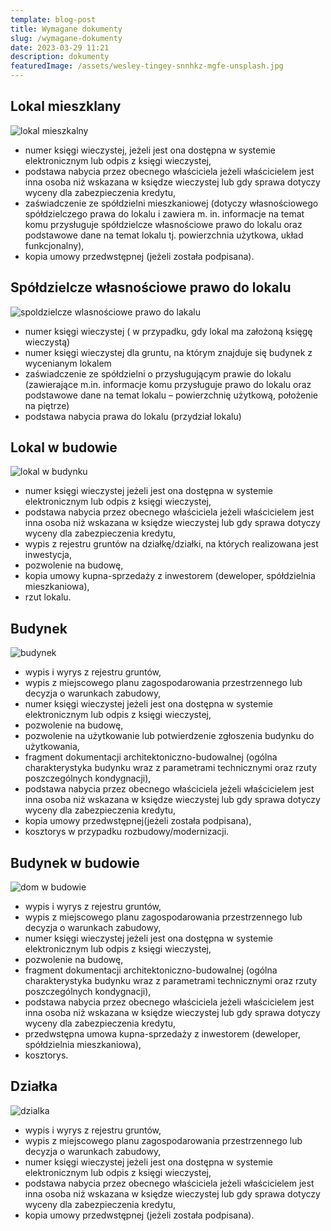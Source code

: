 ```yaml
---
template: blog-post
title: Wymagane dokumenty
slug: /wymagane-dokumenty
date: 2023-03-29 11:21
description: dokumenty
featuredImage: /assets/wesley-tingey-snnhkz-mgfe-unsplash.jpg
---
```

## Lokal mieszklany

![lokal mieszkalny](/assets/pexels-vecislavas-popa-1571468.jpg)

* numer księgi wieczystej, jeżeli jest ona dostępna w systemie elektronicznym lub odpis z księgi wieczystej,
* podstawa nabycia przez obecnego właściciela jeżeli właścicielem jest inna osoba niż wskazana w księdze wieczystej lub gdy sprawa dotyczy wyceny dla zabezpieczenia kredytu,
* zaświadczenie ze spółdzielni mieszkaniowej (dotyczy własnościowego spółdzielczego prawa do lokalu i zawiera m. in. informacje na temat komu przysługuje spółdzielcze własnościowe prawo do lokalu oraz podstawowe dane na temat lokalu tj. powierzchnia użytkowa, układ funkcjonalny),
* kopia umowy przedwstępnej (jeżeli została podpisana).

## Spółdzielcze własnościowe prawo do lokalu

![spoldzielcze wlasnościowe prawo do lakalu](/assets/pexels-george-becker-129494.jpg)

* numer księgi wieczystej ( w przypadku, gdy lokal ma założoną księgę wieczystą)
* numer księgi wieczystej dla gruntu, na którym znajduje się budynek z wycenianym lokalem
* zaświadczenie ze spółdzielni o przysługującym prawie do lokalu (zawierające m.in. informacje komu przysługuje prawo do lokalu oraz podstawowe dane na temat lokalu – powierzchnię użytkową, położenie na piętrze)
* podstawa nabycia prawa do lokalu (przydział lokalu)

## Lokal w budowie

![lokal w budynku](/assets/pexels-anna-filyaeva-2370932.jpg)

* numer księgi wieczystej jeżeli jest ona dostępna w systemie elektronicznym lub odpis z księgi wieczystej,
* podstawa nabycia przez obecnego właściciela jeżeli właścicielem jest inna osoba niż wskazana w księdze wieczystej lub gdy sprawa dotyczy wyceny dla zabezpieczenia kredytu,
* wypis z rejestru gruntów na działkę/działki, na których realizowana jest inwestycja,
* pozwolenie na budowę,
* kopia umowy kupna-sprzedaży z inwestorem (deweloper, spółdzielnia mieszkaniowa),
* rzut lokalu.

## Budynek

![budynek](/assets/piekny-dom-dla-rodziny-zobacz-swietny-projekt.jpg)

* wypis i wyrys z rejestru gruntów,
* wypis z miejscowego planu zagospodarowania przestrzennego lub decyzja o warunkach zabudowy,
* numer księgi wieczystej jeżeli jest ona dostępna w systemie elektronicznym lub odpis z księgi wieczystej,
* pozwolenie na budowę,
* pozwolenie na użytkowanie lub potwierdzenie zgłoszenia budynku do użytkowania,
* fragment dokumentacji architektoniczno-budowalnej (ogólna charakterystyka budynku wraz z parametrami technicznymi oraz rzuty poszczególnych kondygnacji),
* podstawa nabycia przez obecnego właściciela jeżeli właścicielem jest inna osoba niż wskazana w księdze wieczystej lub gdy sprawa dotyczy wyceny dla zabezpieczenia kredytu,
* kopia umowy przedwstępnej(jeżeli została podpisana),
* kosztorys w przypadku rozbudowy/modernizacji.

## Budynek w budowie

![dom w budowie](/assets/sprzedaz-domu-w-trakcie-budowy_1d8d62.jpg)

* wypis i wyrys z rejestru gruntów,
* wypis z miejscowego planu zagospodarowania przestrzennego lub decyzja o warunkach zabudowy,
* numer księgi wieczystej jeżeli jest ona dostępna w systemie elektronicznym lub odpis z księgi wieczystej,
* pozwolenie na budowę,
* fragment dokumentacji architektoniczno-budowalnej (ogólna charakterystyka budynku wraz z parametrami technicznymi oraz rzuty poszczególnych kondygnacji),
* podstawa nabycia przez obecnego właściciela jeżeli właścicielem jest inna osoba niż wskazana w księdze wieczystej lub gdy sprawa dotyczy wyceny dla zabezpieczenia kredytu,
* przedwstępna umowa kupna-sprzedaży z inwestorem (deweloper, spółdzielnia mieszkaniowa),
* kosztorys.





## Działka



![dzialka](/assets/uzbrojona-dzialka-budowlana-korzysci.jpg.jpg)

* wypis i wyrys z rejestru gruntów,
* wypis z miejscowego planu zagospodarowania przestrzennego lub decyzja o warunkach zabudowy,
* numer księgi wieczystej jeżeli jest ona dostępna w systemie elektronicznym lub odpis z księgi wieczystej,
* podstawa nabycia przez obecnego właściciela jeżeli właścicielem jest inna osoba niż wskazana w księdze wieczystej lub gdy sprawa dotyczy wyceny dla zabezpieczenia kredytu,
* kopia umowy przedwstępnej (jeżeli została podpisana).